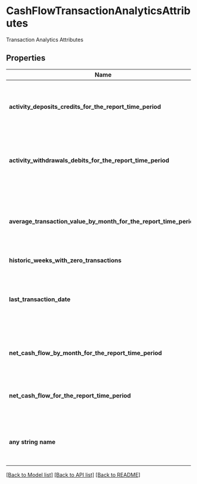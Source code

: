 # CashFlowTransactionAnalyticsAttributes

Transaction Analytics Attributes

## Properties
Name | Type | Description | Notes
------------ | ------------- | ------------- | -------------
**activity_deposits_credits_for_the_report_time_period** | [**[CashFlowActivityDepositsCredits]**](CashFlowActivityDepositsCredits.md) | List of all deposit transactions posted to the account during the report period | 
**activity_withdrawals_debits_for_the_report_time_period** | [**[CashFlowActivityWithdrawalsDebits]**](CashFlowActivityWithdrawalsDebits.md) | List of all withdrawal transactions posted to the account during the report period | 
**average_transaction_value_by_month_for_the_report_time_period** | [**[ObbDateRangeAndAmount]**](ObbDateRangeAndAmount.md) | Average value of transactions during periods in the report. Values may be positive or negative | 
**historic_weeks_with_zero_transactions** | [**CashFlowNumWeeksZeros**](CashFlowNumWeeksZeros.md) |  | [optional] 
**last_transaction_date** | [**[CashFlowTransactionAnalyticsAttributesLastTransactionDate]**](CashFlowTransactionAnalyticsAttributesLastTransactionDate.md) | Latest posted transaction(s) to the account. May be more than one if they share the same timestamp | [optional] 
**net_cash_flow_by_month_for_the_report_time_period** | [**[ObbDateRangeAndAmount]**](ObbDateRangeAndAmount.md) | Net cash flow for each month during the report period | [optional] 
**net_cash_flow_for_the_report_time_period** | **float** | Net cash flow during the report period (may be positive or negative) | [optional] 
**any string name** | **bool, date, datetime, dict, float, int, list, str, none_type** | any string name can be used but the value must be the correct type | [optional]

[[Back to Model list]](../README.md#documentation-for-models) [[Back to API list]](../README.md#documentation-for-api-endpoints) [[Back to README]](../README.md)


